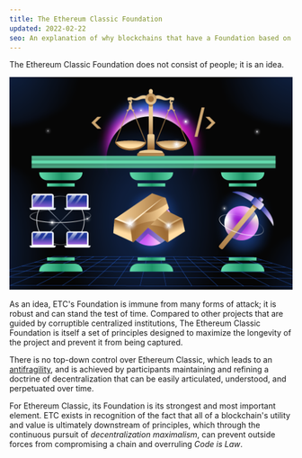 ```yaml
---
title: The Ethereum Classic Foundation
updated: 2022-02-22
seo: An explanation of why blockchains that have a Foundation based on ideas and principles are far more powerful than those that are made of people.
---
```


The Ethereum Classic Foundation does not consist of people; it is an idea.

![Decentralization, Sound Money and Proof of Work uphold Code is Law](../../../src/images/foundation.png)

As an idea, ETC's Foundation is immune from many forms of attack; it is robust and can stand the test of time. Compared to other projects that are guided by corruptible centralized institutions, The Ethereum Classic Foundation is itself a set of principles designed to maximize the longevity of the project and prevent it from being captured.

There is no top-down control over Ethereum Classic, which leads to an [antifragility](https://en.wikipedia.org/wiki/Antifragility), and is achieved by participants maintaining and refining a doctrine of decentralization that can be easily articulated, understood, and perpetuated over time.

For Ethereum Classic, its Foundation is its strongest and most important element. ETC exists in recognition of the fact that all of a blockchain's utility and value is ultimately downstream of principles, which through the continuous pursuit of _decentralization maximalism_, can prevent outside forces from compromising a chain and overruling _Code is Law_.
